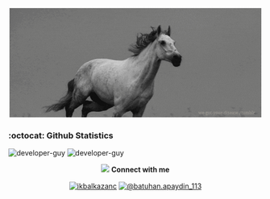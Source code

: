 <p align="center">
<img src="https://github.com/ikbalkazanc/Asp.NetCore-IdentityServer4/blob/master/images/horse.gif" alt="Logo">
</p>

### :octocat: Github Statistics
<p align="left">
<img  src="https://github-readme-stats.vercel.app/api?username=ikbalkazanc&show_icons=true&theme=radical" alt="developer-guy" width="480" height="180" />
<img src="https://github-readme-stats.vercel.app/api/top-langs/?username=ikbalkazanc&layout=compact&hide=html&theme=radical" alt="developer-guy"/>
</p>


<p align="center">
<img src="https://media.giphy.com/media/LnQjpWaON8nhr21vNW/giphy.gif" height="32"></img> <b>Connect with me</b> 
</p>

<p align="center">
<a href="https://www.linkedin.com/in/ikbalkazanc/" target="blank"><img align="center" src="https://img.shields.io/badge/linkedin-%230077B5.svg?&style=for-the-badge&logo=linkedin&logoColor=white" alt="ikbalkazanc" /></a>
<a href="https://ikbalkazanc.medium.com" target="blank"><img align="center" src="https://img.shields.io/badge/medium-%2312100E.svg?&style=for-the-badge&logo=medium&logoColor=white" alt="@batuhan.apaydin_113" /></a>
</p>

